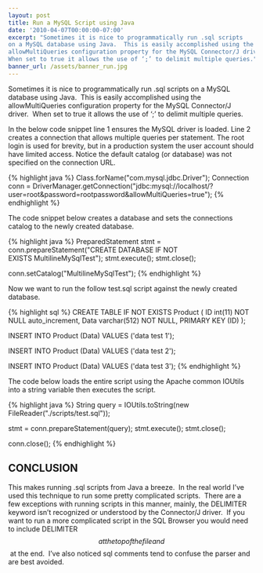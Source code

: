 ```yaml
---
layout: post
title: Run a MySQL Script using Java
date: '2010-04-07T00:00:00-07:00'
excerpt: "Sometimes it is nice to programmatically run .sql scripts 
on a MySQL database using Java.  This is easily accomplished using the 
allowMultiQueries configuration property for the MySQL Connector/J driver.  
When set to true it allows the use of ‘;’ to delimit multiple queries."
banner_url: /assets/banner_run.jpg
---
```


Sometimes it is nice to programmatically run .sql scripts on a MySQL 
database using Java.  This is easily accomplished using the allowMultiQueries 
configuration property for the MySQL Connector/J driver.  When set to true 
it allows the use of ‘;’ to delimit multiple queries.

In the below code snippet line 1 ensures the MySQL driver is loaded. Line 
2 creates a connection that allows multiple queries per statement. The 
root login is used for brevity, but in a production system the user account 
should have limited access. Notice the default catalog (or database) was 
not specified on the connection URL.

{% highlight java %}
Class.forName("com.mysql.jdbc.Driver");
Connection conn = DriverManager.getConnection("jdbc:mysql://localhost/? \
   user=root&password=rootpassword&allowMultiQueries=true");
{% endhighlight %}

The code snippet below creates a database and sets the connections 
catalog to the newly created database.

{% highlight java %}
PreparedStatement stmt = conn.prepareStatement("CREATE DATABASE IF NOT \
   EXISTS MultilineMySqlTest");
stmt.execute();
stmt.close();

conn.setCatalog("MultilineMySqlTest");
{% endhighlight %}

Now we want to run the follow test.sql script against the newly created database.

{% highlight sql %}
CREATE TABLE IF NOT EXISTS Product (
	ID int(11) NOT NULL auto_increment,
	Data varchar(512) NOT NULL,
	PRIMARY KEY (ID)
);

INSERT INTO Product (Data) VALUES ('data test 1');

INSERT INTO Product (Data) VALUES ('data test 2');

INSERT INTO Product (Data) VALUES ('data test 3');
{% endhighlight %}

The code below loads the entire script using the Apache common IOUtils 
into a string variable then executes the script.

{% highlight java %}
String query = IOUtils.toString(new FileReader("./scripts/test.sql"));

stmt = conn.prepareStatement(query);
stmt.execute();
stmt.close();

conn.close();
{% endhighlight %}

CONCLUSION
----------

This makes running .sql scripts from Java a breeze.  In the real world I’ve 
used this technique to run some pretty complicated scripts.  There are a few 
exceptions with running scripts in this manner, mainly, the DELIMITER keyword isn’t 
recognized or understood by the Connector/J driver.  If you want to run a more 
complicated script in the SQL Browser you would need to include DELIMITER $$ at 
the top of the file and $$ at the end.  I’ve also noticed sql comments tend to 
confuse the parser and are best avoided.
